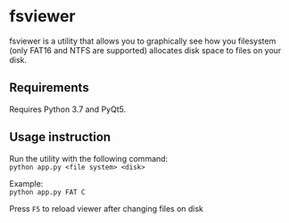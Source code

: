 # fsviewer
fsviewer is a utility that allows you to graphically see how you filesystem (only FAT16 and NTFS are supported) allocates disk space to files on your disk.

## Requirements

Requires Python 3.7 and PyQt5.

## Usage instruction

Run the utility with the following command:  
`python app.py <file system> <disk>`  
  
Example:  
`python app.py FAT C`  
  
Press `F5` to reload viewer after changing files on disk
